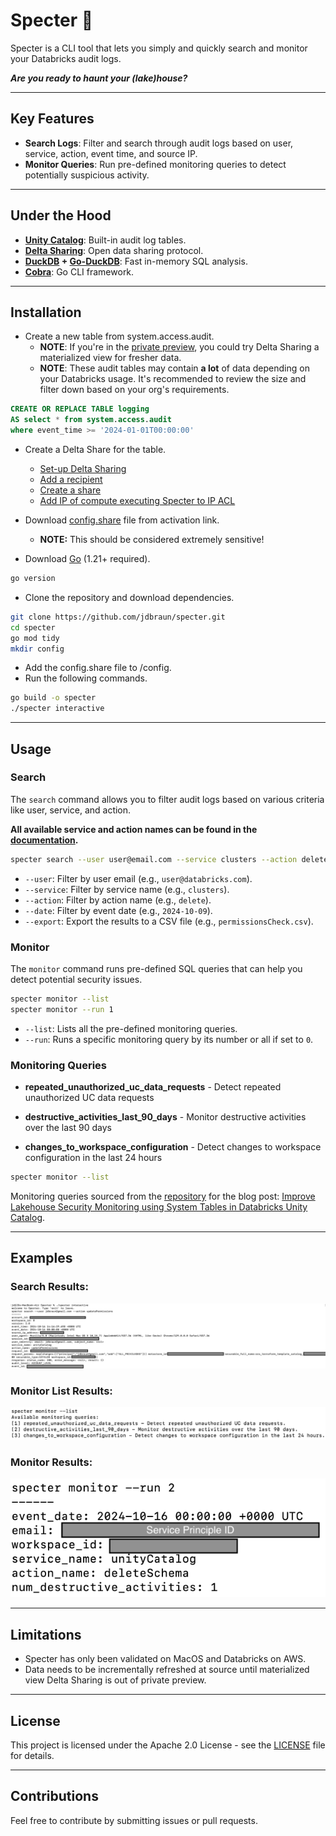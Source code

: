 # Specter 👻

Specter is a CLI tool that lets you simply and quickly search and monitor your Databricks audit logs.

_**Are you ready to haunt your (lake)house?**_

----
## Key Features
- **Search Logs**: Filter and search through audit logs based on user, service, action, event time, and source IP.
- **Monitor Queries**: Run pre-defined monitoring queries to detect potentially suspicious activity.

----
## Under the Hood
- **[Unity Catalog](https://docs.databricks.com/en/admin/system-tables/index.html)**: Built-in audit log tables.
- **[Delta Sharing](https://docs.databricks.com/en/data-sharing/index.html)**: Open data sharing protocol. 
- **[DuckDB](https://duckdb.org/docs/connect/overview.html#in-memory-database) + [Go-DuckDB](https://github.com/marcboeker/go-duckdb)**: Fast in-memory SQL analysis.
- **[Cobra](https://cobra.dev/)**: Go CLI framework.

----
## Installation
- Create a new table from system.access.audit.
  - **NOTE**: If you're in the [private preview](https://www.databricks.com/resources/other/request-access-databricks-delta-sharing-materialized-views-and-streaming-tables), you could try Delta Sharing a materialized view for fresher data.
  - **NOTE**: These audit tables may contain **a lot** of data depending on your Databricks usage. It's recommended to review the size and filter down based on your org's requirements.

```sql
CREATE OR REPLACE TABLE logging
AS select * from system.access.audit 
where event_time >= '2024-01-01T00:00:00'
```
- Create a Delta Share for the table.
  - [Set-up Delta Sharing](https://docs.databricks.com/en/delta-sharing/set-up.html)
  - [Add a recipient](https://docs.databricks.com/en/delta-sharing/grant-access.html#grant-recipient-access-to-share)
  - [Create a share](https://docs.databricks.com/en/delta-sharing/create-share.html)
  - [Add IP of compute executing Specter to IP ACL](https://docs.databricks.com/en/delta-sharing/access-list.html)

- Download [config.share](https://docs.databricks.com/en/delta-sharing/read-data-open.html#databricks-read-shared-data-using-open-sharing-connectors) file from activation link.
  - **NOTE:** This should be considered extremely sensitive!
- Download [Go](https://go.dev/) (1.21+ required).
```bash
go version
```
- Clone the repository and download dependencies.

```bash
git clone https://github.com/jdbraun/specter.git
cd specter
go mod tidy
mkdir config
```

- Add the config.share file to /config.
- Run the following commands.

```bash
go build -o specter
./specter interactive
```

----
## Usage
### Search
The `search` command allows you to filter audit logs based on various criteria like user, service, and action.

**All available service and action names can be found in the [documentation](https://docs.databricks.com/en/admin/account-settings/audit-logs.html).**

```bash
specter search --user user@email.com --service clusters --action delete --date "2024-10-09" --export results.csv
```

- `--user`: Filter by user email (e.g., `user@databricks.com`).
- `--service`: Filter by service name (e.g., `clusters`).
- `--action`: Filter by action name (e.g., `delete`).
- `--date`: Filter by event date (e.g., `2024-10-09`).
- `--export`: Export the results to a CSV file (e.g., `permissionsCheck.csv`).

### Monitor
The `monitor` command runs pre-defined SQL queries that can help you detect potential security issues.

```bash
specter monitor --list
specter monitor --run 1
```

- `--list`: Lists all the pre-defined monitoring queries.
- `--run`: Runs a specific monitoring query by its number or all if set to `0`.

### Monitoring Queries
- **repeated_unauthorized_uc_data_requests** - Detect repeated unauthorized UC data requests
     
- **destructive_activities_last_90_days** - Monitor destructive activities over the last 90 days
- **changes_to_workspace_configuration** - Detect changes to workspace configuration in the last 24 hours


```bash
specter monitor --list 
```
Monitoring queries sourced from the [repository](https://github.com/andyweaves/system-tables-audit-logs) for the blog post: [Improve Lakehouse Security Monitoring using System Tables in Databricks Unity Catalog](https://www.databricks.com/blog/improve-lakehouse-security-monitoring-using-system-tables-databricks-unity-catalog).

----
## Examples
### Search Results:
![](img/search_results.png)

### Monitor List Results:
![](img/monitor_list_results.png)

### Monitor Results:
![](img/monitor_run_results.png)

----
## Limitations
- Specter has only been validated on MacOS and Databricks on AWS.
- Data needs to be incrementally refreshed at source until materialized view Delta Sharing is out of private preview.


----
## License
This project is licensed under the Apache 2.0 License - see the [LICENSE](LICENSE) file for details.

----
## Contributions
Feel free to contribute by submitting issues or pull requests. 
